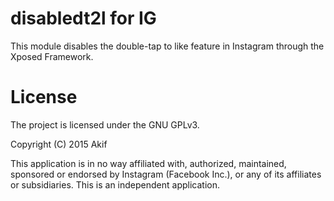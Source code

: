 # disabledt2l for IG
This module disables the double-tap to like feature in Instagram through the Xposed Framework.

# License
The project is licensed under the GNU GPLv3. 

Copyright (C) 2015 Akif

This application is in no way affiliated with, authorized, maintained, sponsored or endorsed by Instagram (Facebook Inc.), or any of its affiliates or subsidiaries. This is an independent application.
